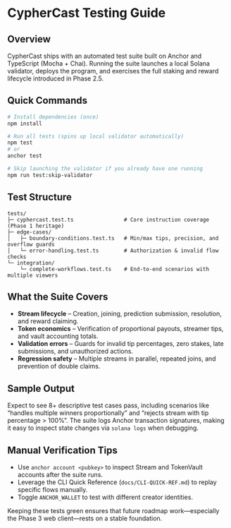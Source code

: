# CypherCast Testing Guide

## Overview
CypherCast ships with an automated test suite built on Anchor and TypeScript (Mocha + Chai). Running the suite launches a local Solana validator, deploys the program, and exercises the full staking and reward lifecycle introduced in Phase 2.5.

## Quick Commands
```bash
# Install dependencies (once)
npm install

# Run all tests (spins up local validator automatically)
npm test
# or
anchor test

# Skip launching the validator if you already have one running
npm run test:skip-validator
```

## Test Structure
```
tests/
├─ cyphercast.test.ts                # Core instruction coverage (Phase 1 heritage)
├─ edge-cases/
│   ├─ boundary-conditions.test.ts   # Min/max tips, precision, and overflow guards
│   └─ error-handling.test.ts        # Authorization & invalid flow checks
└─ integration/
    └─ complete-workflows.test.ts    # End-to-end scenarios with multiple viewers
```

## What the Suite Covers
- **Stream lifecycle** – Creation, joining, prediction submission, resolution, and reward claiming.
- **Token economics** – Verification of proportional payouts, streamer tips, and vault accounting totals.
- **Validation errors** – Guards for invalid tip percentages, zero stakes, late submissions, and unauthorized actions.
- **Regression safety** – Multiple streams in parallel, repeated joins, and prevention of double claims.

## Sample Output
Expect to see 8+ descriptive test cases pass, including scenarios like “handles multiple winners proportionally” and “rejects stream with tip percentage > 100%”. The suite logs Anchor transaction signatures, making it easy to inspect state changes via `solana logs` when debugging.

## Manual Verification Tips
- Use `anchor account <pubkey>` to inspect Stream and TokenVault accounts after the suite runs.
- Leverage the CLI Quick Reference (`docs/CLI-QUICK-REF.md`) to replay specific flows manually.
- Toggle `ANCHOR_WALLET` to test with different creator identities.

Keeping these tests green ensures that future roadmap work—especially the Phase 3 web client—rests on a stable foundation.
